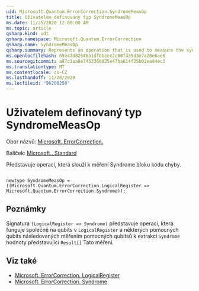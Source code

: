 ```yaml
---
uid: Microsoft.Quantum.ErrorCorrection.SyndromeMeasOp
title: Uživatelem definovaný typ SyndromeMeasOp
ms.date: 11/25/2020 12:00:00 AM
ms.topic: article
qsharp.kind: udt
qsharp.namespace: Microsoft.Quantum.ErrorCorrection
qsharp.name: SyndromeMeasOp
qsharp.summary: Represents an operation that is used to measure the syndrome of an error-correcting code block.
ms.openlocfilehash: 65e47d82546b1df0beec2c00f435d3e7a28e6ae6
ms.sourcegitcommit: a87c1aa8e7453360025e47ba614f25b02ea84ec3
ms.translationtype: MT
ms.contentlocale: cs-CZ
ms.lasthandoff: 11/26/2020
ms.locfileid: "96200250"
---
```

# <a name="syndromemeasop-user-defined-type"></a>Uživatelem definovaný typ SyndromeMeasOp

Obor názvů: [Microsoft. ErrorCorrection.](xref:Microsoft.Quantum.ErrorCorrection)

Balíček: [Microsoft.. Standard](https://nuget.org/packages/Microsoft.Quantum.Standard)


Představuje operaci, která slouží k měření Syndrome bloku kódu chyby.

```qsharp

newtype SyndromeMeasOp = ((Microsoft.Quantum.ErrorCorrection.LogicalRegister => Microsoft.Quantum.ErrorCorrection.Syndrome));
```



## <a name="remarks"></a>Poznámky

Signatura `(LogicalRegister => Syndrome)` představuje operaci, která funguje společně na qubits v `LogicalRegister` a některých pomocných qubits následovaných měřením pomocných qubitsů k extrakci `Syndrome` hodnoty představující `Result[]` Tato měření.

## <a name="see-also"></a>Viz také

- [Microsoft. ErrorCorrection. LogicalRegister](xref:Microsoft.Quantum.ErrorCorrection.LogicalRegister)
- [Microsoft. ErrorCorrection. Syndrome](xref:Microsoft.Quantum.ErrorCorrection.Syndrome)